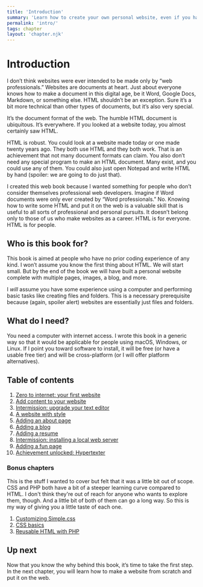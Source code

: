 ```yaml
---
title: 'Introduction'
summary: 'Learn how to create your own personal website, even if you have no prior coding experience. This guide takes you from the basics of HTML to building a multi-page site with images, a blog, and more.'
permalink: 'intro/'
tags: chapter
layout: 'chapter.njk'
---
```


# Introduction

I don’t think websites were ever intended to be made only by “web professionals.” Websites are documents at heart. Just about everyone knows how to make a document in this digital age, be it Word, Google Docs, Markdown, or something else. HTML shouldn’t be an exception. Sure it’s a bit more technical than other types of documents, but it’s also very special.

It’s the document format of the web. The humble HTML document is ubiquitous. It’s everywhere. If you looked at a website today, you almost certainly saw HTML.

HTML is robust. You could look at a website made today or one made twenty years ago. They both use HTML and they both work. That is an achievement that not many document formats can claim. You also don’t need any special program to make an HTML document. Many exist, and you could use any of them. You could also just open Notepad and write HTML by hand (spoiler: we are going to do just that).

I created this web book because I wanted something for people who don’t consider themselves professional web developers. Imagine if Word documents were only ever created by “Word professionals.” No. Knowing how to write some HTML and put it on the web is a valuable skill that is useful to all sorts of professional and personal pursuits. It doesn’t belong only to those of us who make websites as a career. HTML is for everyone. HTML is for people.

## Who is this book for?

This book is aimed at people who have no prior coding experience of any kind. I won’t assume you know the first thing about HTML. We will start small. But by the end of the book we will have built a personal website complete with multiple pages, images, a blog, and more.

I _will_ assume you have some experience using a computer and performing basic tasks like creating files and folders. This is a necessary prerequisite because (again, spoiler alert) websites are essentially just files and folders.

## What do I need?

You need a computer with internet access. I wrote this book in a generic way so that it would be applicable for people using macOS, Windows, or Linux. If I point you toward software to install, it will be free (or have a usable free tier) and will be cross-platform (or I will offer platform alternatives).

## Table of contents

1. [Zero to internet: your first website](/zero-to-internet-your-first-website)
2. [Add content to your website](/add-content-to-your-website)
3. [Intermission: upgrade your text editor](/intermission-upgrade-your-text-editor)
4. [A website with style](/a-website-with-style)
5. [Adding an about page](/adding-an-about-page)
6. [Adding a blog](/adding-a-blog)
7. [Adding a resume](/adding-a-resume)
8. [Intermission: installing a local web server](/intermission-installing-a-local-web-server)
9. [Adding a fun page](/adding-a-fun-page)
10. [Achievement unlocked: Hypertexter](/achievement-unlocked-hypertexter)

### Bonus chapters

This is the stuff I wanted to cover but felt that it was a little bit out of scope. CSS and PHP both have a bit of a steeper learning curve compared to HTML. I don't think they're out of reach for anyone who wants to explore them, though. And a little bit of both of them can go a long way. So this is my way of giving you a little taste of each one.

1. [Customizing Simple.css](/customizing-simple-css)
2. [CSS basics](/css-basics)
3. [Reusable HTML with PHP](/reusable-html-with-php)

## Up next

Now that you know the why behind this book, it’s time to take the first step. In the next chapter, you will learn how to make a website from scratch and put it on the web.
